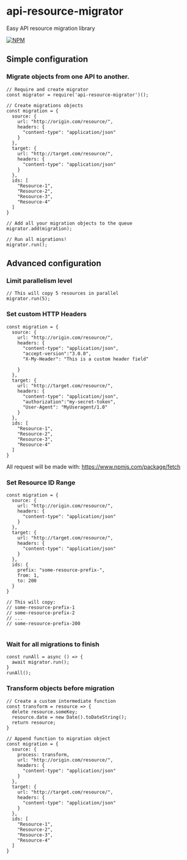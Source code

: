 # api-resource-migrator
Easy API resource migration library

[![NPM](https://nodei.co/npm/api-resource-migrator.png?downloads)](https://nodei.co/npm/api-resource-migrator)


## Simple configuration 
### Migrate objects from one API to another.

```
// Require and create migrator
const migrator = require('api-resource-migrator')();

// Create migrations objects
const migration = {
  source: {
    url: "http://origin.com/resource/",
    headers: {
      "content-type": "application/json"
    }
  },
  target: {
    url: "http://target.com/resource/",
    headers: {
      "content-type": "application/json"
    }
  },
  ids: [
    "Resource-1",
    "Resource-2",
    "Resource-3",
    "Resource-4"
  ]
}

// Add all your migration objects to the queue
migrator.add(migration);

// Run all migrations!
migrator.run();
```

## Advanced configuration

### Limit parallelism level

```
// This will copy 5 resources in parallel
migrator.run(5);
```

### Set custom HTTP Headers

```
const migration = {
  source: {
    url: "http://origin.com/resource/",
    headers: {
      "content-type": "application/json",
      "accept-version":"3.0.0",
      "X-My-Header": "This is a custom header field"
      
    }
  },
  target: {
    url: "http://target.com/resource/",
    headers: {
      "content-type": "application/json",
      "authorization":"my-secret-token",
      "User-Agent": "MyUseragent/1.0"
    }
  },
  ids: [
    "Resource-1",
    "Resource-2",
    "Resource-3",
    "Resource-4"
  ]
}

```

All request will be made with: https://www.npmjs.com/package/fetch

### Set Resource ID Range

```
const migration = {
  source: {
    url: "http://origin.com/resource/",
    headers: {
      "content-type": "application/json"
    }
  },
  target: {
    url: "http://target.com/resource/",
    headers: {
      "content-type": "application/json"
    }
  },
  ids: {
    prefix: "some-resource-prefix-",
    from: 1,
    to: 200
  }
}

// This will copy:
// some-resource-prefix-1
// some-resource-prefix-2
// ...
// some-resource-prefix-200


```

### Wait for all migrations to finish

```
const runAll = async () => {
  await migrator.run();
}
runAll();
```

### Transform objects before migration

```
// Create a custom intermediate function
const transform = resource => {
  delete resource.someKey;
  resource.date = new Date().toDateString();
  return resource;
}

// Append function to migration object
const migration = {
  source: {
    process: transform,
    url: "http://origin.com/resource/",
    headers: {
      "content-type": "application/json"
    }
  },
  target: {
    url: "http://target.com/resource/",
    headers: {
      "content-type": "application/json"
    }
  },
  ids: [
    "Resource-1",
    "Resource-2",
    "Resource-3",
    "Resource-4"
  ]
}

```
